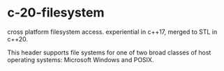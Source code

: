 # c-20-filesystem
cross platform filesystem access. experiential in c++17, merged to STL in c++20.

This header supports file systems for one of two broad classes of host operating systems: Microsoft Windows and POSIX.

